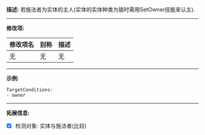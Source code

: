 **描述:** 若施法者为实体的主人(实体的实体种类为狼时需用SetOwner技能来认主).

---

**修改项:**

| 修改项名  | 别称           | 描述                      |
| --------- | -------------- | ------------------------- |
| 无 | 无 | 无 |

---

**示例:**

```
TargetConditions:
- owner
```

---

**拓展信息:**

- [x] 检测对象: 实体与施法者(比较)